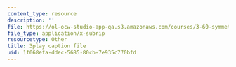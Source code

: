 ```yaml
---
content_type: resource
description: ''
file: https://ol-ocw-studio-app-qa.s3.amazonaws.com/courses/3-60-symmetry-structure-and-tensor-properties-of-materials-fall-2005/1f068efaddec568580cb7e935c770bfd_8gOVW9fKOcY.vtt
file_type: application/x-subrip
resourcetype: Other
title: 3play caption file
uid: 1f068efa-ddec-5685-80cb-7e935c770bfd
---
```

